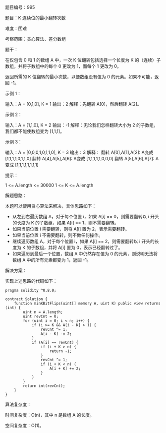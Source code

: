 题目编号：995

题目：K 连续位的最小翻转次数

难度：困难

考察范围：贪心算法、差分数组

题干：

在仅包含 0 和 1 的数组 A 中，一次 K 位翻转包括选择一个长度为 K 的（连续）子数组，并将子数组中的每个 0 更改为 1，而每个 1 更改为 0。

返回所需的 K 位翻转的最小次数，以便数组没有值为 0 的元素。如果不可能，返回 -1。

示例 1：

输入：A = [0,1,0], K = 1
输出：2
解释：先翻转 A[0]，然后翻转 A[2]。

示例 2：

输入：A = [1,1,0], K = 2
输出：-1
解释：无论我们怎样翻转大小为 2 的子数组，我们都不能使数组变为 [1,1,1]。

示例 3：

输入：A = [0,0,0,1,0,1,1,0], K = 3
输出：3
解释：
翻转 A[0],A[1],A[2]: A变成 [1,1,1,1,0,1,1,0]
翻转 A[4],A[5],A[6]: A变成 [1,1,1,1,1,0,0,0]
翻转 A[5],A[6],A[7]: A变成 [1,1,1,1,1,1,1,1]

提示：

1 <= A.length <= 30000
1 <= K <= A.length

解题思路：

本题可以使用贪心算法来解决，具体思路如下：

- 从左到右遍历数组 A，对于每个位置 i，如果 A[i] == 0，则需要翻转以 i 开头的长度为 K 的子数组，如果 A[i] == 1，则不需要翻转。
- 如果当前位置 i 需要翻转，则将 A[i] 置为 2，表示需要翻转。
- 如果当前位置 i 不需要翻转，则不做任何操作。
- 继续遍历数组 A，对于每个位置 i，如果 A[i] == 2，则需要翻转以 i 开头的长度为 K 的子数组，并将 A[i] 置为 0，表示已经翻转过了。
- 如果遍历到最后一个位置，数组 A 中仍然存在值为 0 的元素，则说明无法将数组 A 中的所有元素都变为 1，返回 -1。

解决方案：

实现上述思路的代码如下：

```solidity
pragma solidity ^0.8.0;

contract Solution {
    function minKBitFlips(uint[] memory A, uint K) public view returns (int) {
        uint n = A.length;
        uint revCnt = 0;
        for (uint i = 0; i < n; i++) {
            if (i >= K && A[i - K] > 1) {
                revCnt ^= 1;
                A[i - K] -= 2;
            }
            if (A[i] == revCnt) {
                if (i + K > n) {
                    return -1;
                }
                revCnt ^= 1;
                if (i + K < n) {
                    A[i + K] += 2;
                }
            }
        }
        return int(revCnt);
    }
}
```

算法复杂度：

时间复杂度：O(n)，其中 n 是数组 A 的长度。

空间复杂度：O(1)。